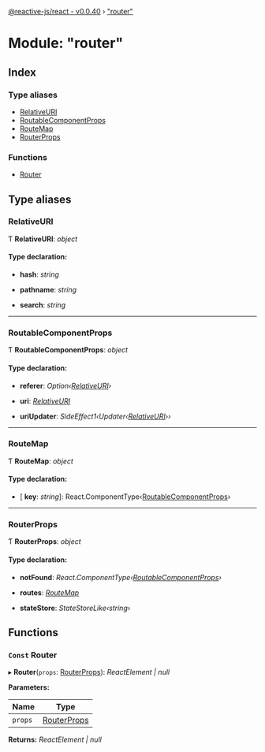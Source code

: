 [@reactive-js/react - v0.0.40](../README.md) › ["router"](_router_.md)

# Module: "router"

## Index

### Type aliases

* [RelativeURI](_router_.md#relativeuri)
* [RoutableComponentProps](_router_.md#routablecomponentprops)
* [RouteMap](_router_.md#routemap)
* [RouterProps](_router_.md#routerprops)

### Functions

* [Router](_router_.md#const-router)

## Type aliases

###  RelativeURI

Ƭ **RelativeURI**: *object*

#### Type declaration:

* **hash**: *string*

* **pathname**: *string*

* **search**: *string*

___

###  RoutableComponentProps

Ƭ **RoutableComponentProps**: *object*

#### Type declaration:

* **referer**: *Option‹[RelativeURI](_router_.md#relativeuri)›*

* **uri**: *[RelativeURI](_router_.md#relativeuri)*

* **uriUpdater**: *SideEffect1‹Updater‹[RelativeURI](_router_.md#relativeuri)››*

___

###  RouteMap

Ƭ **RouteMap**: *object*

#### Type declaration:

* \[ **key**: *string*\]: React.ComponentType‹[RoutableComponentProps](_router_.md#routablecomponentprops)›

___

###  RouterProps

Ƭ **RouterProps**: *object*

#### Type declaration:

* **notFound**: *React.ComponentType‹[RoutableComponentProps](_router_.md#routablecomponentprops)›*

* **routes**: *[RouteMap](_router_.md#routemap)*

* **stateStore**: *StateStoreLike‹string›*

## Functions

### `Const` Router

▸ **Router**(`props`: [RouterProps](_router_.md#routerprops)): *ReactElement | null*

**Parameters:**

Name | Type |
------ | ------ |
`props` | [RouterProps](_router_.md#routerprops) |

**Returns:** *ReactElement | null*
